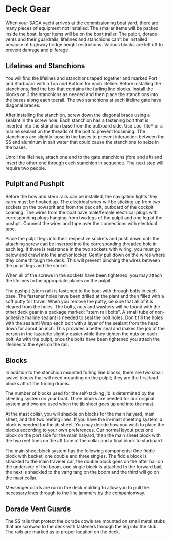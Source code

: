 # Deck Gear

When your SAGA yacht arrives at the commissioning boat yard, there are many pieces of equipment not installed. The smaller items will be packed inside the boat, larger items will be on the boat trailer. The pulpit, dorade vents and their guardrails, lifelines and stanchions can't be installed because of highway bridge height restrictions. Various blocks are left off to prevent damage and pilferage.

## Lifelines and Stanchions

You will find the lifelines and stanchions taped together and marked Port and Starboard with a Top and Bottom for each lifeline. Before installing the stanchions, find the box that contains the furling line blocks. Install the blocks on 3 the stanchions as needed and then place the stanchions into the bases along each toerail. The two stanchions at each lifeline gate have diagonal braces.

After installing the stanchion, screw down the diagonal brace using a
sealant in the screw hole. Each stanchion has a fastening bolt that is inserted into the stanchion base from the outboard side. Use Loc Tite® or a marine sealant on the threads of the bolt to prevent loosening. The stanchions are slightly loose in the bases to prevent interaction between the SS and aluminum in salt water that could cause the stanchions to seize in the bases.

Unroll the lifelines, attach one end to the gate stanchions (fore and aft) and insert the other end through each stanchion in sequence. The next step will require two people.

## Pulpit and Pushpit

Before the bow and stern rails can be installed, the navigation lights they carry must be hooked up. The electrical wires will be sticking up from two sockets on the bowsprit and from the deck aft, outboard of the cockpit coaming. The wires from the boat have male/female electrical plugs with corresponding plugs hanging from two legs of the pulpit and one leg of the pushpit. Connect the wires and tape over the connections with electrical tape.

Place the pulpit legs into their respective sockets and push down until the attaching screw can be inserted into the corresponding threaded hole in each leg. If there is resistance in the two sockets with wiring, you must go below and crawl into the anchor locker. Gently pull down on the wires where they come through the deck. This will prevent pinching the wires between the pulpit legs and the socket.

When all of the screws in the sockets have been tightened, you may attach the lifelines to the appropriate places on the pulpit.

The pushpit (stern rail) is fastened to the boat with through bolts in each base. The fastener holes have been drilled at the plant and then filled with a soft putty for travel. When you remove the putty, be sure that all of it is cleared from the holes. The bolts, nuts and washers will be found with the other deck gear in a package marked: "stern rail bolts". A small tube of non-adhesive marine sealant is needed to seal the bolt holes. Don't fill the holes with the sealant! Wrap each bolt with a layer of the sealant from the head down for about an inch. This
provides a better seal and makes the job of the person in the lazarette slightly easier while they tighten the nuts on each bolt. As with the pulpit, once the bolts have been tightened you attach the lifelines to the eyes on the rail.

## Blocks

In addition to the stanchion mounted furling line blocks, there are two small swivel blocks that will need mounting on the pulpit; they are the first lead blocks aft of the furling drums.

The number of blocks used for the self-tacking jib is determined by the sheeting system on your boat. Three blocks are needed for our original system and two are used when the jib sheet goes up and into the mast.

At the mast collar, you will shackle on blocks for the main halyard, main sheet, and the two reefing lines. If you have the in-mast sheeting system, a block is needed for the jib sheet. You may decide how you wish to place the blocks according to your own preferences. Our normal layout puts one block on the port side for the main halyard, then the main sheet block with the two reef lines on the aft face of the collar and a final block to starboard.

The main sheet block system has the following components: One fiddle block with becket, one double and three singles. The fiddle block is shackled to the main traveler car, the double block goes on the after bail on the underside of the boom, one single block is attached to the forward bail, the next is shackled to the vang tang on the boom and the third will go on the mast collar.

Messenger cords are run in the deck molding to allow you to pull the necessary lines through to the line jammers by the companionway.

## Dorade Vent Guards

The SS rails that protect the dorade cowls are mounted on small metal stubs that are screwed to the deck with fasteners through the leg into the stub. The rails are marked as to proper location on the deck.
